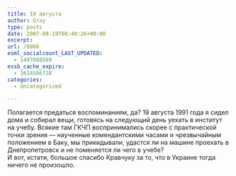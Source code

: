 ```yaml
---
title: 19 августа
author: Gray
type: posts
date: 2007-08-19T08:49:26+00:00
excerpt:
url: /8866
esml_socialcount_LAST_UPDATED:
  - 1497088569
essb_cache_expire:
  - 1614586728
categories:
  - Uncategorized

---
```








Полагается предаться воспоминаниям, да? 19 августа 1991 года я сидел дома и собирал вещи, готовясь на следующий день уехать в институт на учебу. Всякие там ГКЧП воспринимались скорее с практической точки зрения &#8212; наученные комендантскими часами и чрезвычайным положением в Баку, мы прикидывали, удастся ли на машине проехать в Днепропетровск и не поменяется ли чего в учебе?  
И вот, кстати, большое спасибо Кравчуку за то, что в Украине тогда ничего не произошло.